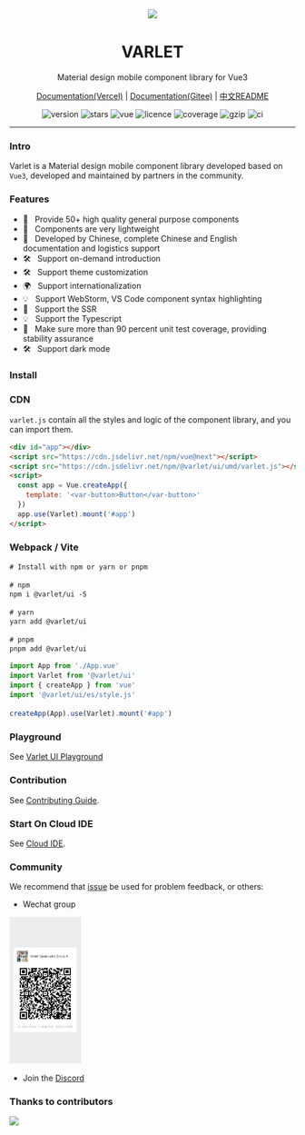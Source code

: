 <div align="center">
  <a href="https://varlet.gitee.io/varlet-ui/#/en-US/index">
    <img src="https://varlet.gitee.io/varlet-ui/logo.svg" width="150">
  </a>
  <h1>VARLET</h1>
  <p>Material design mobile component library for Vue3</p>
  <p>
    <a href="https://varlet-varletjs.vercel.app/#/en-US/index">Documentation(Vercel)</a> |
    <a href="https://varlet.gitee.io/varlet-ui/#/en-US/index">Documentation(Gitee)</a> | 
    <a href="https://github.com/varletjs/varlet/blob/dev/README.zh-CN.md">中文README</a>
  </p>
  <p>
    <img src="https://img.shields.io/npm/v/@varlet/ui?style=flat-square" alt="version">
    <img src="https://img.shields.io/github/stars/varletjs/varlet" alt="stars">
    <img src="https://img.shields.io/badge/vue-v3.2.0%2B-%23407fbc" alt="vue">
    <img src="https://img.shields.io/npm/l/@varlet/ui.svg" alt="licence">
    <img src="https://img.shields.io/codecov/c/github/varletjs/varlet" alt="coverage">
    <img src="https://img.badgesize.io/https://unpkg.com/@varlet/ui/umd/varlet.js?compression=gzip&label=gzip" alt="gzip" />
    <img src="https://github.com/varletjs/varlet/workflows/CI/badge.svg" alt="ci">
  </p>
</div>

---

### Intro

Varlet is a Material design mobile component library developed based on `Vue3`, developed and maintained by partners in the community.


### Features

- 🚀 &nbsp; Provide 50+ high quality general purpose components
- 🚀 &nbsp; Components are very lightweight
- 💪 &nbsp; Developed by Chinese, complete Chinese and English documentation and logistics support
- 🛠️ &nbsp; Support on-demand introduction
- 🛠️ &nbsp; Support theme customization
- 🌍 &nbsp; Support internationalization
- 💡 &nbsp; Support WebStorm, VS Code component syntax highlighting
- 💪 &nbsp; Support the SSR
- 💡 &nbsp; Support the Typescript
- 💪 &nbsp; Make sure more than 90 percent unit test coverage, providing stability assurance
- 🛠️ &nbsp; Support dark mode

### Install

### CDN
`varlet.js` contain all the styles and logic of the component library, and you can import them.

```html
<div id="app"></div>
<script src="https://cdn.jsdelivr.net/npm/vue@next"></script>
<script src="https://cdn.jsdelivr.net/npm/@varlet/ui/umd/varlet.js"></script>
<script>
  const app = Vue.createApp({
    template: '<var-button>Button</var-button>'
  })
  app.use(Varlet).mount('#app')
</script>
```

### Webpack / Vite
```shell
# Install with npm or yarn or pnpm

# npm
npm i @varlet/ui -S

# yarn
yarn add @varlet/ui

# pnpm
pnpm add @varlet/ui
```

```js
import App from './App.vue'
import Varlet from '@varlet/ui'
import { createApp } from 'vue'
import '@varlet/ui/es/style.js'

createApp(App).use(Varlet).mount('#app')
```

### Playground

See [Varlet UI Playground](https://varlet.gitee.io/varlet-ui-playground)

### Contribution

See [Contributing Guide](https://github.com/varletjs/varlet/blob/dev/.github/CONTRIBUTING.md).

### Start On Cloud IDE

See [Cloud IDE](https://idegithub.com/varletjs/varlet).

### Community

We recommend that [issue](https://github.com/varletjs/varlet/issues) be used for problem feedback, or others:

* Wechat group 

<img style="width: 25%" src="https://github.com/varletjs/varlet/blob/dev/sponsor/community.png?raw=true" />

* Join the [Discord](https://discord.gg/Dmb8ydBHkw)

### Thanks to contributors

<a href="https://github.com/varletjs/varlet/graphs/contributors">
  <img src="https://contrib.rocks/image?repo=varletjs/varlet" />
</a>
